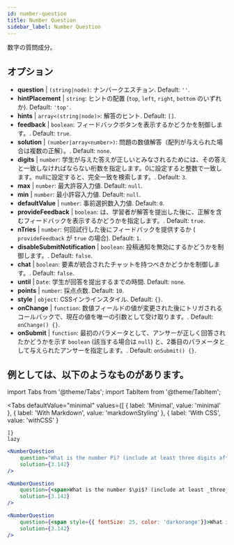 ```yaml
---
id: number-question 
title: Number Question
sidebar_label: Number Question
---
```


数字の質問成分。

## オプション

* __question__ | `(string|node)`: ナンバークエスチョン. Default: `''`.
* __hintPlacement__ | `string`: ヒントの配置 (`top`, `left`, `right`, `bottom` のいずれか). Default: `'top'`.
* __hints__ | `array<(string|node)>`: 解答のヒント. Default: `[]`.
* __feedback__ | `boolean`: フィードバックボタンを表示するかどうかを制御します。. Default: `true`.
* __solution__ | `(number|array<number>)`: 問題の数値解答（配列が与えられた場合は複数の正解）。. Default: `none`.
* __digits__ | `number`: 学生が与えた答えが正しいとみなされるためには、その答えと一致しなければならない桁数を指定します。0に設定すると整数で一致します。nullに設定すると、完全一致を検索します。. Default: `3`.
* __max__ | `number`: 最大許容入力値. Default: `null`.
* __min__ | `number`: 最小許容入力値. Default: `null`.
* __defaultValue__ | `number`: 事前選択数入力値. Default: `0`.
* __provideFeedback__ | `boolean`: は、学習者が解答を提出した後に、正解を含むフィードバックを表示するかどうかを指定します。. Default: `true`.
* __nTries__ | `number`: 何回試行した後にフィードバックを提供するか ( `provideFeedback` が `true` の場合). Default: `1`.
* __disableSubmitNotification__ | `boolean`: 投稿通知を無効にするかどうかを制御します。. Default: `false`.
* __chat__ | `boolean`: 要素が統合されたチャットを持つべきかどうかを制御します。. Default: `false`.
* __until__ | `Date`: 学生が回答を提出するまでの時間. Default: `none`.
* __points__ | `number`: 採点点数. Default: `10`.
* __style__ | `object`: CSSインラインスタイル. Default: `{}`.
* __onChange__ | `function`: 数値フィールドの値が変更された後にトリガされるコールバックで、現在の値を唯一の引数として受け取ります。. Default: `onChange() {}`.
* __onSubmit__ | `function`: 最初のパラメータとして、アンサーが正しく回答されたかどうかを示す `boolean` (該当する場合は `null`) と、2番目のパラメータとして与えられたアンサーを指定します。. Default: `onSubmit() {}`.


## 例としては、以下のようなものがあります。

import Tabs from '@theme/Tabs';
import TabItem from '@theme/TabItem';

<Tabs
    defaultValue="minimal"
    values={[
        { label: 'Minimal', value: 'minimal' },
        { label: 'With Markdown', value: 'markdownStyling' },
        { label: 'With CSS', value: 'withCSS' }
        
    ]}
    lazy
>

<TabItem value="minimal">

```jsx live
<NumberQuestion
    question="What is the number Pi? (include at least three digits after the decimal point)"
    solution={3.142}
/>
```
</TabItem>

<TabItem value="markdownStyling">

```jsx live
<NumberQuestion
    question={<span>What is the number $\pi$? (include at least _three_ digits after the decimal point)</span>}
    solution={3.142}
/>
```
</TabItem>

<TabItem value="withCSS">

```jsx live
<NumberQuestion
    question={<span style={{ fontSize: 25, color: 'darkorange'}}>What is the number PI - three digits after the period</span>}
    solution={3.142}
/>
```
</TabItem>

</Tabs>
